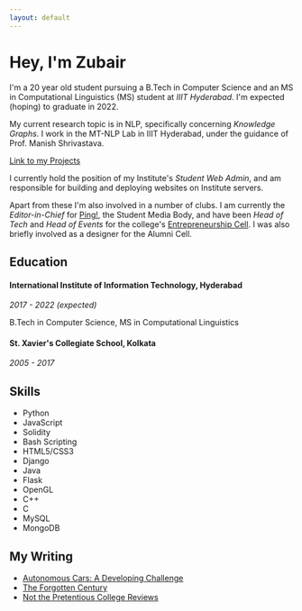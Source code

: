 ```yaml
---
layout: default
---
```


# Hey, I'm Zubair

I'm a 20 year old student pursuing a B.Tech in Computer Science and an MS in 
Computational Linguistics (MS) student at _IIIT Hyderabad_. I'm expected 
(hoping) to graduate in 2022.

My current research topic is in NLP, specifically concerning _Knowledge Graphs_.
I work in the MT-NLP Lab in IIIT Hyderabad, under the guidance of Prof. 
Manish Shrivastava. 

[Link to my Projects](./projects.html)

I currently hold the position of my Institute's _Student Web Admin_, and am 
responsible for building and deploying websites on Institute servers.

Apart from these I'm also involved in a number of clubs. I am currently the
_Editor-in-Chief_ for [Ping!](https://pingiiit.org/), the Student Media Body, 
and have been _Head of Tech_ and _Head of Events_ for the college's 
[Entrepreneurship Cell](https://ecell.iiit.ac.in/). I was also briefly
involved as a designer for the Alumni Cell.

## Education

#### International Institute of Information Technology, Hyderabad 
_2017 - 2022 (expected)_

B.Tech in Computer Science, MS in Computational Linguistics

#### St. Xavier's Collegiate School, Kolkata 
_2005 - 2017_

## Skills

- Python
- JavaScript
- Solidity
- Bash Scripting
- HTML5/CSS3
- Django
- Java
- Flask
- OpenGL
- C++
- C
- MySQL
- MongoDB


## My Writing

- [Autonomous Cars: A Developing Challenge](https://pingiiit.org/echoes/2018/05/autonomous-cars-a-developing-challenge/)
- [The Forgotten Century](https://pingiiit.org/echoes/2019/06/the-forgotten-century/)
- [Not the Pretentious College Reviews](https://pingiiit.org/echoes/2018/05/not-the-pretentious-college-reviews/)

